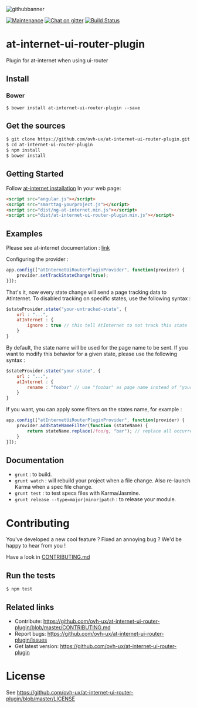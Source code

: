 ![githubbanner](https://user-images.githubusercontent.com/3379410/27423240-3f944bc4-5731-11e7-87bb-3ff603aff8a7.png)

[![Maintenance](https://img.shields.io/maintenance/yes/2018.svg)]() [![Chat on gitter](https://img.shields.io/gitter/room/ovh/ux.svg)](https://gitter.im/ovh/ux) [![Build Status](https://travis-ci.org/ovh-ux/at-internet-ui-router-plugin.svg)](https://travis-ci.org/ovh-ux/at-internet-ui-router-plugin)

# at-internet-ui-router-plugin

Plugin for at-internet when using ui-router

## Install

### Bower

```
$ bower install at-internet-ui-router-plugin --save
```


## Get the sources

```bash
$ git clone https://github.com/ovh-ux/at-internet-ui-router-plugin.git
$ cd at-internet-ui-router-plugin
$ npm install
$ bower install
```

## Getting Started

Follow [at-internet installation](https://github.com/ovh-ux/ng-at-internet/blob/master/README.md)
In your web page:

```html
<script src="angular.js"></script>
<script src="smarttag-yourproject.js"></script>
<script src="dist/ng-at-internet.min.js"></script>
<script src="dist/at-internet-ui-router-plugin.min.js"></script>
```

## Examples

Please see at-internet documentation :
[link](https://github.com/ovh-ux/ng-at-internet/blob/master/README.md)

Configuring the provider :

```javascript
app.config(["atInternetUiRouterPluginProvider", function(provider) {
    provider.setTrackStateChange(true);
}]);
```

That's it, now every state change will send a page tracking data to AtInternet.
To disabled tracking on specific states, use the following syntax :

```javascript
$stateProvider.state("your-untracked-state", {
    url : "...",
    atInternet : {
        ignore : true // this tell AtInternet to not track this state
    }
}
```

By default, the state name will be used for the page name to be sent. If you want to modify this behavior
for a given state, please use the following syntax :

```javascript
$stateProvider.state("your-state", {
    url : "...",
    atInternet : {
        rename : "foobar" // use "foobar" as page name instead of "your-state"
    }
}
```

If you want, you can apply some filters on the states name, for example :

```javascript
app.config(["atInternetUiRouterPluginProvider", function(provider) {
    provider.addStateNameFilter(function (stateName) {
        return stateName.replace(/foo/g, "bar"); // replace all occurrences of "foo" by "bar" in states name
    }
}]);
```

## Documentation

  - `grunt` : to build.
  - `grunt watch` : will rebuild your project when a file change. Also re-launch Karma when a spec file change.
  - `grunt test` : to test specs files with Karma/Jasmine.
  - `grunt release --type=major|minor|patch` : to release your module.

# Contributing

You've developed a new cool feature ? Fixed an annoying bug ? We'd be happy
to hear from you !

Have a look in [CONTRIBUTING.md](https://github.com/ovh-ux/at-internet-ui-router-plugin/blob/master/CONTRIBUTING.md)

## Run the tests

```
$ npm test
```

## Related links

 * Contribute: https://github.com/ovh-ux/at-internet-ui-router-plugin/blob/master/CONTRIBUTING.md
 * Report bugs: https://github.com/ovh-ux/at-internet-ui-router-plugin/issues
 * Get latest version: https://github.com/ovh-ux/at-internet-ui-router-plugin

# License

See https://github.com/ovh-ux/at-internet-ui-router-plugin/blob/master/LICENSE

